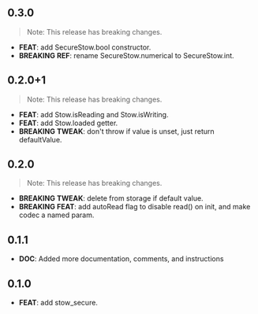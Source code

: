 ## 0.3.0

> Note: This release has breaking changes.

 - **FEAT**: add SecureStow.bool constructor.
 - **BREAKING** **REF**: rename SecureStow.numerical to SecureStow.int.

## 0.2.0+1

> Note: This release has breaking changes.

 - **FEAT**: add Stow.isReading and Stow.isWriting.
 - **FEAT**: add Stow.loaded getter.
 - **BREAKING** **TWEAK**: don't throw if value is unset, just return defaultValue.

## 0.2.0

> Note: This release has breaking changes.

 - **BREAKING** **TWEAK**: delete from storage if default value.
 - **BREAKING** **FEAT**: add autoRead flag to disable read() on init, and make codec a named param.

## 0.1.1

 - **DOC**: Added more documentation, comments, and instructions

## 0.1.0

 - **FEAT**: add stow_secure.

